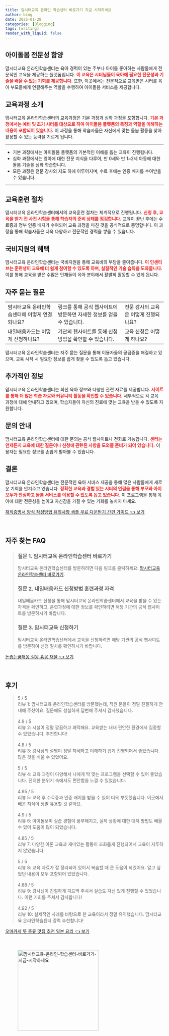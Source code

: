 ```yaml
---
title: 맘시터교육 온라인 학습센터 바로가기 지금 시작하세요
author: bing
date: 2025-01-28
categories: [Blogging]
tags: [writing]
render_with_liquid: false
---
```



<h2 id='아이돌봄 전문성 함양'>아이돌봄 전문성 함양</h2>

<p>맘시터교육 온라인학습센터는 육아 경력이 있는 주부나 아이를 좋아하는 사람들에게 전문적인 교육을 제공하는 플랫폼입니다. <b><span style="color: #ee2323;">이 교육은 시터님들이 육아에 필요한 전문성과 기술을 배울 수 있는 기회를 제공합니다.</span></b> 또한, 이곳에서는 전문적으로 교육받은 시터를 육아 부모들에게 연결해주는 역할을 수행하여 아이돌봄 서비스를 제공합니다.</p>

<h2 id='교육과정 소개'>교육과정 소개</h2>

<p>맘시터교육 온라인학습센터의 교육과정은 기본 과정과 심화 과정을 포함합니다. <b><span style="color: #ee2323;">기본 과정에서는 예비 및 초기 시터를 대상으로 하여 아이돌봄 플랫폼의 특징과 역할을 이해하는 내용이 포함되어 있습니다.</span></b> 이 과정을 통해 학습자들은 자신에게 맞는 돌봄 활동을 찾아 활용할 수 있는 능력을 기르게 됩니다.</p>

<hr />

<ul>
    <li>기본 과정에서는 아이돌봄 플랫폼의 기본적인 이해를 돕는 교육이 진행됩니다.</li>
    <li>심화 과정에서는 영아에 대한 전문 지식을 다루어, 만 0세와 만 1~2세 아동에 대한 돌봄 기술을 심화 학습합니다.</li>
    <li>모든 과정은 전문 강사의 지도 하에 이루어지며, 수료 후에는 인증 배지를 수여받을 수 있습니다.</li>
</ul>

<hr />

<h2 id='교육훈련 절차'>교육훈련 절차</h2>

<p>맘시터교육 온라인학습센터에서의 교육훈련 절차는 체계적으로 진행됩니다. <b><span style="color: #ee2323;">신청 후, 교육을 받기 전 사전 시험을 통해 학습자의 준비 상태를 점검합니다.</span></b> 교육이 끝난 후에는 수료증과 정부 인증 배지가 수여되어 교육 과정을 마친 것을 공식적으로 증명합니다. 이 과정을 통해 학습자들은 더욱 다양하고 전문적인 경력을 쌓을 수 있습니다.</p>

<h2 id='국비지원의 혜택'>국비지원의 혜택</h2>

<p>맘시터교육 온라인학습센터는 국비지원을 통해 교육비의 부담을 줄여줍니다. <b><span style="color: #ee2323;">이 인센티브는 훈련생이 교육에 더 쉽게 참여할 수 있도록 하며, 실질적인 기술 습득을 도와줍니다.</span></b> 이를 통해 교육을 받은 수많은 인재들이 육아 분야에서 활발히 활동할 수 있게 됩니다.</p>

<h2 id='자주 묻는 질문'>자주 묻는 질문</h2>

<table>
    <tr>
        <td>맘시터교육 온라인학습센터에 어떻게 연결되나요?</td>
        <td>링크를 통해 공식 웹사이트에 방문하면 자세한 정보를 얻을 수 있습니다.</td>
        <td>전문 강사의 교육은 어떻게 진행되나요?</td>
    </tr>
    <tr>
        <td>내일배움카드는 어떻게 신청하나요?</td>
        <td>기관의 웹사이트를 통해 신청 방법을 확인할 수 있습니다.</td>
        <td>교육 신청은 어떻게 하나요?</td>
    </tr>
</table>

<p>맘시터교육 온라인학습센터는 자주 묻는 질문을 통해 이용자들의 궁금증을 해결하고 있으며, 교육 시작 시 필요한 정보를 쉽게 찾을 수 있도록 돕고 있습니다.</p>

<h2 id='추가적인 정보'>추가적인 정보</h2>

<p>맘시터교육 온라인학습센터는 최신 육아 정보와 다양한 관련 자료를 제공합니다. <b><span style="color: #ee2323;">사이트를 통해 더 많은 학습 자료와 커뮤니티 활동을 확인할 수 있습니다.</span></b> 세부적으로 각 교육 과정에 대해 안내하고 있으며, 학습자들이 자신의 진로에 맞는 교육을 받을 수 있도록 지원합니다.</p>

<h2 id='문의 안내'>문의 안내</h2>

<p>맘시터교육 온라인학습센터에 대한 문의는 공식 웹사이트나 전화로 가능합니다. <b><span style="color: #ee2323;">센터는 언제든지 교육에 대한 질문이나 신청에 관련된 사항을 도와줄 준비가 되어 있습니다.</span></b> 이용자는 필요한 정보를 손쉽게 받아볼 수 있습니다.</p>

<h2 id='결론'>결론</h2>

<p>맘시터교육 온라인학습센터는 전문적인 육아 서비스 제공을 통해 많은 사람들에게 새로운 기회를 안겨주고 있습니다. <b><span style="color: #ee2323;">정확한 교육과 경험 있는 시터의 연결을 통해 부모와 아이 모두가 안심하고 돌봄 서비스를 이용할 수 있도록 돕고 있습니다.</span></b> 이 프로그램을 통해 육아에 대한 전문성을 높이고 자신감을 가질 수 있는 기회를 놓치지 마세요.</p>


<p><a class="click-button" title="재직증명서 양식 작성방법 유의사항 샘플 무료 다운받기 간편 가이드" href="https://aptwhite.github.io/posts/%EC%9E%AC%EC%A7%81%EC%A6%9D%EB%AA%85%EC%84%9C-%EC%96%91%EC%8B%9D-%EC%9E%91%EC%84%B1%EB%B0%A9%EB%B2%95-%EC%9C%A0%EC%9D%98%EC%82%AC%ED%95%AD-%EC%83%98%ED%94%8C-%EB%AC%B4%EB%A3%8C-%EB%8B%A4%EC%9A%B4%EB%B0%9B%EA%B8%B0-%EA%B0%84%ED%8E%B8-%EA%B0%80%EC%9D%B4%EB%93%9C/" rel="dofollow">재직증명서 양식 작성방법 유의사항 샘플 무료 다운받기 간편 가이드 👈 보기</a></p><br>
<h2 id='자주_찾는_FAQ'>자주 찾는 FAQ</h2>
<div itemscope="" itemtype="https://schema.org/FAQPage">
<blockquote>
<div itemscope="" itemprop="mainEntity" itemtype="https://schema.org/Question">
<h3 itemprop="name">질문 1. 맘시터교육 온라인학습센터 바로가기</h3>
<div itemscope="" itemprop="acceptedAnswer" itemtype="https://schema.org/Answer">
<span itemprop="text">
<p>맘시터교육 온라인학습센터를 방문하려면 다음 링크를 클릭하세요: <a href="맘시터교육 온라인학습센터 링크">맘시터교육 온라인학습센터 바로가기</a>.</p>
</span>
</div>
</div>
<div itemscope="" itemprop="mainEntity" itemtype="https://schema.org/Question">
<h3 itemprop="name">질문 2. 내일배움카드 신청방법 훈련과정 자격</h3>
<div itemscope="" itemprop="acceptedAnswer" itemtype="https://schema.org/Answer">
<span itemprop="text">
<p>내일배움카드 신청을 통해 맘시터교육 온라인학습센터에서 교육을 받을 수 있는 자격을 확인하고, 훈련과정에 대한 정보를 확인하려면 해당 기관의 공식 웹사이트를 방문하시기 바랍니다.</p>
</span>
</div>
</div>
<div itemscope="" itemprop="mainEntity" itemtype="https://schema.org/Question">
<h3 itemprop="name">질문 3. 맘시터교육 신청하기</h3>
<div itemscope="" itemprop="acceptedAnswer" itemtype="https://schema.org/Answer">
<span itemprop="text">
<p>맘시터교육 온라인학습센터에서 교육을 신청하려면 해당 기관의 공식 웹사이트를 방문하여 신청 절차를 확인하시기 바랍니다.</p>
</span>
</div>
</div>
</blockquote>
</div>
<p><a class="click-button" title="돈줍는꿈해몽 길몽 흉몽 재물" href="https://aptwhite.github.io/posts/%EB%8F%88%EC%A4%8D%EB%8A%94%EA%BF%88%ED%95%B4%EB%AA%BD-%EA%B8%B8%EB%AA%BD-%ED%9D%89%EB%AA%BD-%EC%9E%AC%EB%AC%BC/" rel="dofollow">돈줍는꿈해몽 길몽 흉몽 재물 👈 보기</a></p><br>
<h2 id='후기'>후기</h2>
<div itemscope itemtype="https://schema.org/Product">
  <blockquote>
  <div itemprop="review" itemscope itemtype="https://schema.org/Review">
      <div itemprop="reviewRating" itemscope itemtype="https://schema.org/Rating"> <span itemprop="ratingValue">5</span> / <span itemprop="bestRating">5</span> </div>
      <span itemprop="reviewBody">리뷰 1: 맘시터교육 온라인학습센터를 방문했는데, 직원 분들이 정말 친절하게 안내해 주셨어요. 질문에도 성실하게 답변해 주셔서 감사했습니다.</span>
  </div>
  <br>
  <div itemprop="review" itemscope itemtype="https://schema.org/Review">
      <div itemprop="reviewRating" itemscope itemtype="https://schema.org/Rating"> <span itemprop="ratingValue">4.9</span> / <span itemprop="bestRating">5</span> </div>
      <span itemprop="reviewBody">리뷰 2: 시설이 정말 깔끔하고 쾌적해요. 교육받는 내내 편안한 환경에서 집중할 수 있었습니다. 추천합니다!</span>
  </div>
  <br>
  <div itemprop="review" itemscope itemtype="https://schema.org/Review">
      <div itemprop="reviewRating" itemscope itemtype="https://schema.org/Rating"> <span itemprop="ratingValue">4.8</span> / <span itemprop="bestRating">5</span> </div>
      <span itemprop="reviewBody">리뷰 3: 강사님의 설명이 정말 자세하고 이해하기 쉽게 진행되어서 좋았습니다. 많은 것을 배울 수 있었어요.</span>
  </div>
  <br>
  <div itemprop="review" itemscope itemtype="https://schema.org/Review">
      <div itemprop="reviewRating" itemscope itemtype="https://schema.org/Rating"> <span itemprop="ratingValue">5</span> / <span itemprop="bestRating">5</span> </div>
      <span itemprop="reviewBody">리뷰 4: 교육 과정이 다양해서 나에게 딱 맞는 프로그램을 선택할 수 있어 좋았습니다. 진지한 분위기 속에서도 편안함을 느낄 수 있었습니다.</span>
  </div>
  <br>
  <div itemprop="review" itemscope itemtype="https://schema.org/Review">
      <div itemprop="reviewRating" itemscope itemtype="https://schema.org/Rating"> <span itemprop="ratingValue">4.95</span> / <span itemprop="bestRating">5</span> </div>
      <span itemprop="reviewBody">리뷰 5: 교육 후 수료증과 인증 배지를 받을 수 있어 더욱 뿌듯했습니다. 이곳에서 배운 지식이 정말 유용할 것 같아요.</span>
  </div>
  <br>
  <div itemprop="review" itemscope itemtype="https://schema.org/Review">
      <div itemprop="reviewRating" itemscope itemtype="https://schema.org/Rating"> <span itemprop="ratingValue">4.9</span> / <span itemprop="bestRating">5</span> </div>
      <span itemprop="reviewBody">리뷰 6: 아이돌보미 실습 경험이 풍부해지고, 실제 상황에 대한 대처 방법도 배울 수 있어 도움이 많이 되었습니다.</span>
  </div>
  <br>
  <div itemprop="review" itemscope itemtype="https://schema.org/Review">
      <div itemprop="reviewRating" itemscope itemtype="https://schema.org/Rating"> <span itemprop="ratingValue">4.85</span> / <span itemprop="bestRating">5</span> </div>
      <span itemprop="reviewBody">리뷰 7: 다양한 이론 교육과 재미있는 활동이 조화롭게 진행되어서 교육이 지루하지 않았습니다.</span>
  </div>
  <br>
  <div itemprop="review" itemscope itemtype="https://schema.org/Review">
      <div itemprop="reviewRating" itemscope itemtype="https://schema.org/Rating"> <span itemprop="ratingValue">5</span> / <span itemprop="bestRating">5</span> </div>
      <span itemprop="reviewBody">리뷰 8: 교육 자료가 잘 정리되어 있어서 복습할 때 큰 도움이 되었어요. 알고 싶었던 내용이 모두 포함되어 있었습니다.</span>
  </div>
  <br>
  <div itemprop="review" itemscope itemtype="https://schema.org/Review">
      <div itemprop="reviewRating" itemscope itemtype="https://schema.org/Rating"> <span itemprop="ratingValue">4.88</span> / <span itemprop="bestRating">5</span> </div>
      <span itemprop="reviewBody">리뷰 9: 강사님이 친절하게 피드백 주셔서 실습도 자신 있게 진행할 수 있었습니다. 이런 기회를 주셔서 감사합니다!</span>
  </div>
  <br>
  <div itemprop="review" itemscope itemtype="https://schema.org/Review">
      <div itemprop="reviewRating" itemscope itemtype="https://schema.org/Rating"> <span itemprop="ratingValue">4.92</span> / <span itemprop="bestRating">5</span> </div>
      <span itemprop="reviewBody">리뷰 10: 실제적인 사례를 바탕으로 한 교육이라서 정말 유익했습니다. 맘시터교육 온라인학습센터 강력 추천합니다!</span>
  </div>
  </blockquote>
</div>
<p><a class="click-button" title="오마카세 뜻 종류 맛집 추천 일본 요리" href="https://aptwhite.github.io/posts/%EC%98%A4%EB%A7%88%EC%B9%B4%EC%84%B8-%EB%9C%BB-%EC%A2%85%EB%A5%98-%EB%A7%9B%EC%A7%91-%EC%B6%94%EC%B2%9C-%EC%9D%BC%EB%B3%B8-%EC%9A%94%EB%A6%AC/" rel="dofollow">오마카세 뜻 종류 맛집 추천 일본 요리 👈 보기</a></p><br>
<figure class="image"><img src="https://aptwhite.github.io/assets/img/thumbnail/맘시터교육-온라인-학습센터-바로가기-지금-시작하세요.webp" alt="맘시터교육-온라인-학습센터-바로가기-지금-시작하세요" width="256" height="256"></figure>